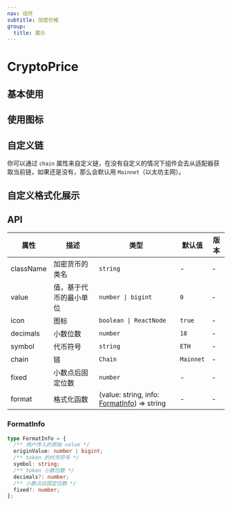 ```yaml
---
nav: 组件
subtitle: 加密价格
group:
  title: 展示
---
```


# CryptoPrice

## 基本使用

<code src="./demos/basic.tsx"></code>

## 使用图标

<code src="./demos/icon.tsx"></code>

## 自定义链

你可以通过 `chain` 属性来自定义链，在没有自定义的情况下组件会去从适配器获取当前链，如果还是没有，那么会默认用 `Mainnet`（以太坊主网）。

<code src="./demos/custom-chain.tsx"></code>

## 自定义格式化展示

<code src="./demos/format.tsx"></code>

## API

| 属性 | 描述 | 类型 | 默认值 | 版本 |
| --- | --- | --- | --- | --- |
| className | 加密货币的类名 | `string` | - | - |
| value | 值，基于代币的最小单位 | `number \| bigint` | `0` | - |
| icon | 图标 | `boolean \| ReactNode` | `true` | - |
| decimals | 小数位数 | `number` | `18` | - |
| symbol | 代币符号 | `string` | `ETH` | - |
| chain | 链 | `Chain` | `Mainnet` | - |
| fixed | 小数点后固定位数 | `number` | - | - |
| format | 格式化函数 | (value: string, info: [FormatInfo](#formatinfo)) => string | - | - |

### FormatInfo

```typescript
type FormatInfo = {
  /** 用户传入的原始 value */
  originValue: number | bigint;
  /** token 的代币符号 */
  symbol: string;
  /** token 小数位数 */
  decimals?: number;
  /** 小数点后固定位数 */
  fixed?: number;
};
```
